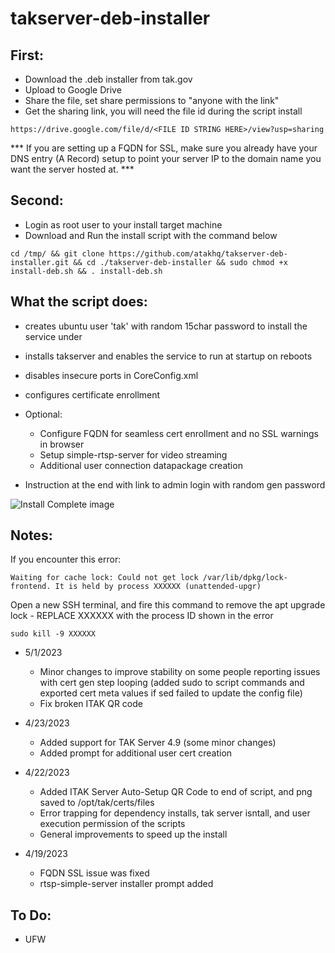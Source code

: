 # takserver-deb-installer

## First:
- Download the .deb installer from tak.gov
- Upload to Google Drive
- Share the file, set share permissions to "anyone with the link"
- Get the sharing link, you will need the file id during the script install

```https://drive.google.com/file/d/<FILE ID STRING HERE>/view?usp=sharing```

*** If you are setting up a FQDN for SSL, make sure you already have your DNS entry (A Record) setup to point your server IP to the domain name you want the server hosted at. ***

## Second:

- Login as root user to your install target machine
- Download and Run the install script with the command below

```cd /tmp/ && git clone https://github.com/atakhq/takserver-deb-installer.git && cd ./takserver-deb-installer && sudo chmod +x install-deb.sh && . install-deb.sh```


## What the script does:

- creates ubuntu user 'tak' with random 15char password to install the service under
- installs takserver and enables the service to run at startup on reboots
- disables insecure ports in CoreConfig.xml
- configures certificate enrollment
- Optional: 
    - Configure FQDN for seamless cert enrollment and no SSL warnings in browser
    - Setup simple-rtsp-server for video streaming
    - Additional user connection datapackage creation

- Instruction at the end with link to admin login with random gen password

![Install Complete image](https://raw.githubusercontent.com/atakhq/takserver-deb-installer/master/deb-installer-done.png)


## Notes:

If you encounter this error: 

```Waiting for cache lock: Could not get lock /var/lib/dpkg/lock-frontend. It is held by process XXXXXX (unattended-upgr) ```

Open a new SSH terminal, and fire this command to remove the apt upgrade lock - REPLACE XXXXXX with the process ID shown in the error

```sudo kill -9 XXXXXX```


- 5/1/2023
  - Minor changes to improve stability on some people reporting issues with cert gen step looping (added sudo to script commands and exported cert meta values if sed failed to update the config file)
  - Fix broken ITAK QR code

- 4/23/2023
  - Added support for TAK Server 4.9 (some minor changes)
  - Added prompt for additional user cert creation

- 4/22/2023
  - Added ITAK Server Auto-Setup QR Code to end of script, and png saved to /opt/tak/certs/files
  - Error trapping for dependency installs, tak server isntall, and user execution permission of the scripts
  - General improvements to speed up the install

- 4/19/2023
  - FQDN SSL issue was fixed
  - rtsp-simple-server installer prompt added

## To Do:
- UFW

